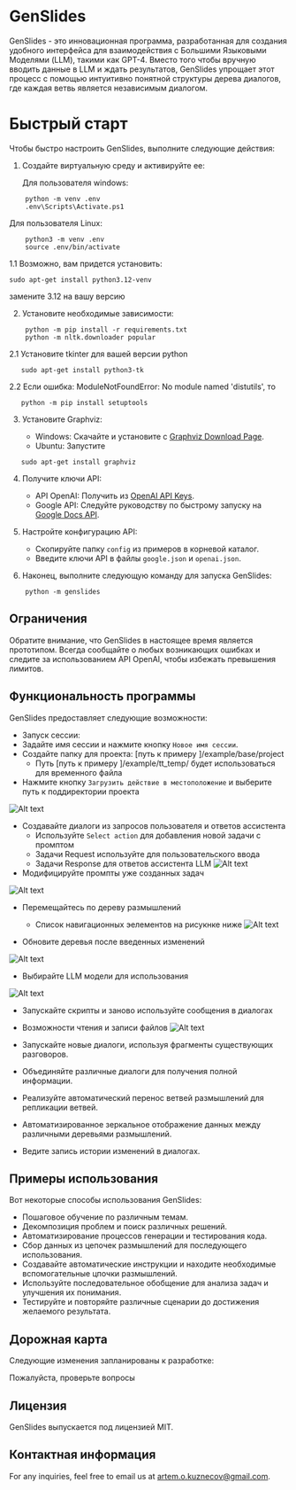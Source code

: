 # GenSlides

GenSlides - это инновационная программа, разработанная для создания удобного интерфейса для взаимодействия с Большими Языковыми Моделями (LLM), такими как GPT-4. Вместо того чтобы вручную вводить данные в LLM и ждать результатов, GenSlides упрощает этот процесс с помощью интуитивно понятной структуры дерева диалогов, где каждая ветвь является независимым диалогом.

# Быстрый старт

Чтобы быстро настроить GenSlides, выполните следующие действия:

1. Создайте виртуальную среду и активируйте ее:

   Для пользователя windows:
```shell
    python -m venv .env
    .env\Scripts\Activate.ps1
```
 
   Для пользователя Linux:
```shell
    python3 -m venv .env
    source .env/bin/activate
```
1.1 Возможно, вам придется установить:

```shell
sudo apt-get install python3.12-venv
```
замените 3.12 на вашу версию

2. Установите необходимые зависимости:
```shell
    python -m pip install -r requirements.txt
    python -m nltk.downloader popular
```
2.1 Установите tkinter для вашей версии python

```shell
   sudo apt-get install python3-tk
```
2.2 Если ошибка: ModuleNotFoundError: No module named 'distutils', то 

```shell
   python -m pip install setuptools
```

3. Установите Graphviz:

   - Windows: Скачайте и установите с [Graphviz Download Page](https://www.graphviz.org/download/).
   - Ubuntu: Запустите 
```shell
   sudo apt-get install graphviz
```

4. Получите ключи API:
   - API OpenAI: Получить из [OpenAI API Keys](https://platform.openai.com/account/api-keys).
   - Google API: Следуйте руководству по быстрому запуску на [Google Docs API](https://developers.google.com/docs/api/quickstart/python).

5. Настройте конфигурацию API:
   - Скопируйте папку `config` из примеров в корневой каталог.
   - Введите ключи API в файлы `google.json` и `openai.json`.

6. Наконец, выполните следующую команду для запуска GenSlides:
```shell
    python -m genslides
```

## Ограничения

Обратите внимание, что GenSlides в настоящее время является прототипом. Всегда сообщайте о любых возникающих ошибках и следите за использованием API OpenAI, чтобы избежать превышения лимитов.

## Функциональность программы

GenSlides предоставляет следующие возможности:

- Запуск сессии:
- Задайте имя сессии и нажмите кнопку `Новое имя сессии`.
- Создайте папку для проекта: [путь к примеру ]/example/base/project
  - Путь [путь к примеру ]/example/tt_temp/ будет использоваться для временного файла
- Нажмите кнопку `Загрузить действие в местоположение` и выберите путь к поддиректории проекта


![Alt text](images/session.png)
- Создавайте диалоги из запросов пользователя и ответов ассистента
  - Используйте `Select action` для добавления новой задачи с промптом
  - Задачи Request используйте для пользовательского ввода
  - Задачи Response для ответов ассистента LLM
![Alt text](images/add_task.png)
- Модифицируйте промпты уже созданных задач

![Alt text](images/prompt.png)

- Перемещайтесь по дереву размышлений
  - Список навигационных эелементов на рисукнке ниже
![Alt text](images/nav_button.png)

- Обновите деревья после введенных изменений

![Alt text](images/update.png)

- Выбирайте LLM модели для использования

![Alt text](images/model.png)
- Запускайте скрипты и заново используйте сообщения в диалогах
- Возможности чтения и записи файлов
![Alt text](images/custom.png)

- Запускайте новые диалоги, используя фрагменты существующих разговоров.
- Объединяйте различные диалоги для получения полной информации.
- Реализуйте автоматический перенос ветвей размышлений для репликации ветвей.
- Автоматизированное зеркальное отображение данных между различными деревьями размышлений.
- Ведите запись истории изменений в диалогах.

## Примеры использования

Вот некоторые способы использования GenSlides:

- Пошаговое обучение по различным темам.
- Декомпозиция проблем и поиск различных решений.
- Автоматизирование процессов генерации и тестирования кода.
- Сбор данных из цепочек размышлений для последующего использования.
- Создавайте автоматические инструкции и находите необходимые вспомогательные цпочки размышлений.
- Используйте последовательное обобщение для анализа задач и улучшения их понимания.
- Тестируйте и повторяйте различные сценарии до достижения желаемого результата.

## Дорожная карта

Следующие изменения запланированы к разработке:

Пожалуйста, проверьте вопросы

## Лицензия

GenSlides выпускается под лицензией MIT.

## Контактная информация

For any inquiries, feel free to email us at artem.o.kuznecov@gmail.com.

